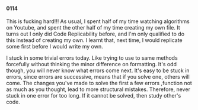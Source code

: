 #### 0114
This is fucking hard!!! As usual, I spent half of my time watching algorithms on Youtube, and spent the other half of my time creating my own file. It turns out I only did Code Replicability before, and I'm only qualified to do this instead of creating my own. I learnt that, next time, I would replicate some first before I would write my own. 

I stuck in some trivial errors today. Like trying to use to same methods forcefully without thinking the minor difference on formatting. It's odd though, you will never know what errors come next. It's easy to be stuck in errors, since errors are successive, means that if you solve one, others will come. The changes you've made to solve the first a few errors ,function not as much as you thought, lead to more structural mistakes. Therefore, never stuck in one error for too long. If it cannot be solved, then study other's code. 


